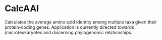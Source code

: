 # CalcAAI
Calculates the average amino acid identity among multiple taxa given their protein-coding genes. Application is currently directed towards (micro)eukaryotes and discerning phylogenomic relationships.

